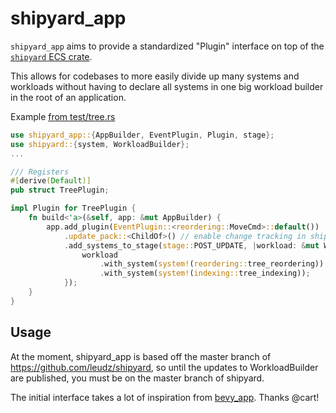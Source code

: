 # shipyard_app

`shipyard_app` aims to provide a standardized "Plugin" interface on top of the [`shipyard` ECS crate](https://github.com/leudz/shipyard).

This allows for codebases to more easily divide up many systems and workloads without having to declare all systems in one big workload builder in the root of an application.


Example [from test/tree.rs](https://github.com/storyscript/shipyard_app/blob/master/src/test/tree.rs)
```rust
use shipyard_app::{AppBuilder, EventPlugin, Plugin, stage};
use shipyard::{system, WorkloadBuilder};
...

/// Registers
#[derive(Default)]
pub struct TreePlugin;

impl Plugin for TreePlugin {
    fn build<'a>(&self, app: &mut AppBuilder) {
        app.add_plugin(EventPlugin::<reordering::MoveCmd>::default())
            .update_pack::<ChildOf>() // enable change tracking in shipyard for the ChildOf component
            .add_systems_to_stage(stage::POST_UPDATE, |workload: &mut WorkloadBuilder| {
                workload
                    .with_system(system!(reordering::tree_reordering))
                    .with_system(system!(indexing::tree_indexing));
            });
    }
}
```

## Usage

At the moment, shipyard_app is based off the master branch of https://github.com/leudz/shipyard, so until the updates to WorkloadBuilder are published, you must be on the master branch of shipyard.

The initial interface takes a lot of inspiration from [bevy_app]. Thanks @cart!

[bevy_app]: https://github.com/bevyengine/bevy/tree/b925e22949ee1ca990dfc6a678d8e4636cae5271/crates/bevy_app
